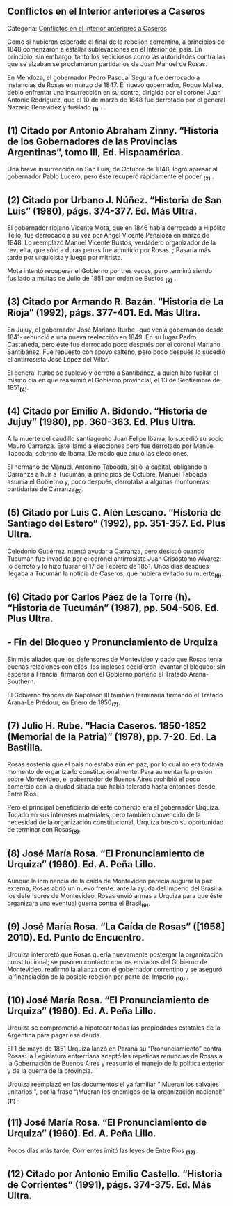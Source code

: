 ## Conflictos en el Interior anteriores a Caseros

Categoría: [Conflictos en el Interior anteriores a Caseros](http://descubrircorrientes.com.ar/2012/index.php/3539-historia-desde-1814-hasta-la-guerra-de-la-triple-alianza/de-beron-de-astrada-a-latorre-guerra-contra-la-dictadura-rosista-1837-1852/conflictos-exteriores-y-sedicion-opositora/conflictos-en-el-interior-anteriores-a-caseros)

Como si hubieran esperado el final de la rebelión correntina, a principios de 1848 comenzaron a estallar sublevaciones en el Interior del país. En principio, sin embargo, tanto los sediciosos como las autoridades contra las que se alzaban se proclamaron partidarios de Juan Manuel de Rosas.

En Mendoza, el gobernador Pedro Pascual Segura fue derrocado a instancias de Rosas en marzo de 1847. El nuevo gobernador, Roque Mallea, debió enfrentar una insurrección en su contra, dirigida por el coronel Juan Antonio Rodríguez, que el 10 de marzo de 1848 fue derrotado por el general Nazario Benavídez y fusilado <sub><strong><span><span>(1)</span></span></strong></sub> .

## **(1)** Citado por Antonio Abraham Zinny. “Historia de los Gobernadores de las Provincias Argentinas”, tomo III, Ed. Hispaamérica.

Una breve insurrección en San Luis, de Octubre de 1848, logró apresar al gobernador Pablo Lucero, pero éste recuperó rápidamente el poder <sub><strong><span><span>(2)</span></span></strong></sub> .

## **(2)** Citado por Urbano J. Núñez. “Historia de San Luis” (1980), págs. 374-377. Ed. Más Ultra.

El gobernador riojano Vicente Mota, que en 1846 había derrocado a Hipólito Tello, fue derrocado a su vez por Angel Vicente Peñaloza en marzo de 1848. Lo reemplazó Manuel Vicente Bustos, verdadero organizador de la revuelta, que sólo a duras penas fue admitido por Rosas. ; Pasaría más tarde por urquicista y luego por mitrista.

Mota intentó recuperar el Gobierno por tres veces, pero terminó siendo fusilado a multas de Julio de 1851 por orden de Bustos <sub><strong><span><span>(3)</span></span></strong></sub> .

## **(3)** Citado por Armando R. Bazán. “Historia de La Rioja” (1992), págs. 377-401. Ed. Más Ultra.

En Jujuy, el gobernador José Mariano Iturbe -que venía gobernando desde 1841- renunció a una nueva reelección en 1849. En su lugar Pedro Castañeda, pero éste fue derrocado poco después por el coronel Mariano Santibáñez. Fue repuesto con apoyo salteño, pero poco después lo sucedió el antirrosista José López del Villar.

El general Iturbe se sublevó y derrotó a Santibáñez, a quien hizo fusilar el mismo día en que reasumió el Gobierno provincial, el 13 de Septiembre de 1851<sub><strong>(4)</strong></sub>.

## **(4)** Citado por Emilio A. Bidondo. “Historia de Jujuy” (1980), pp. 360-363. Ed. Plus Ultra.

A la muerte del caudillo santiagueño Juan Felipe Ibarra, lo sucedió su socio Mauro Carranza. Este llamó a elecciones pero fue derrotado por Manuel Taboada, sobrino de Ibarra. De modo que anuló las elecciones.

El hermano de Manuel, Antonino Taboada, sitió la capital, obligando a Carranza a huir a Tucumán; a principios de Octubre, Manuel Taboada asumía el Gobierno y, poco después, derrotaba a algunas montoneras partidarias de Carranza<sub><strong>(5)</strong></sub>.

## **(5)** Citado por Luis C. Alén Lescano. “Historia de Santiago del Estero” (1992), pp. 351-357. Ed. Plus Ultra.

Celedonio Gutiérrez intentó ayudar a Carranza, pero desistió cuando Tucumán fue invadida por el coronel antirrosista Juan Crisóstomo Alvarez: lo derrotó y lo hizo fusilar el 17 de Febrero de 1851. Unos días después llegaba a Tucumán la noticia de Caseros, que hubiera evitado su muerte<sub><strong>(6)</strong></sub>.

## **(6)** Citado por Carlos Páez de la Torre (h). “Historia de Tucumán” (1987), pp. 504-506. Ed. Plus Ultra.

## **\- Fin del Bloqueo y Pronunciamiento de Urquiza**

Sin más aliados que los defensores de Montevideo y dado que Rosas tenía buenas relaciones con ellos, los ingleses decidieron levantar el bloqueo; sin esperar a Francia, firmaron con el Gobierno porteño el Tratado Arana-Southern.

El Gobierno francés de Napoleón III también terminaría firmando el Tratado Arana-Le Prédour, en Enero de 1850<sub><strong>(7)</strong></sub>.

## **(7)** Julio H. Rube. “Hacia Caseros. 1850-1852 (Memorial de la Patria)” (1978), pp. 7-20. Ed. La Bastilla.

Rosas sostenía que el país no estaba aún en paz, por lo cual no era todavía momento de organizarlo constitucionalmente. Para aumentar la presión sobre Montevideo, el gobernador de Buenos Aires prohibió el poco comercio con la ciudad sitiada que había tolerado hasta entonces desde Entre Ríos.

Pero el principal beneficiario de este comercio era el gobernador Urquiza. Tocado en sus intereses materiales, pero también convencido de la necesidad de la organización constitucional, Urquiza buscó su oportunidad de terminar con Rosas<sub><strong>(8)</strong></sub>.

## **(8) José María Rosa. “El Pronunciamiento de Urquiza” (1960). Ed. A. Peña Lillo.**

Aunque la inminencia de la caída de Montevideo parecía augurar la paz externa, Rosas abrió un nuevo frente: ante la ayuda del Imperio del Brasil a los defensores de Montevideo, Rosas envió armas a Urquiza para que éste organizara una eventual guerra contra el Brasil<sub><strong>(9)</strong></sub>.

## **(9)** José María Rosa. “La Caída de Rosas” (\[1958\] 2010). Ed. Punto de Encuentro.

Urquiza interpretó que Rosas quería nuevamente postergar la organización constitucional; se puso en contacto con los enviados del Gobierno de Montevideo, reafirmó la alianza con el gobernador correntino y se aseguró la financiación de la posible rebelión por parte del Imperio <sub><strong><span><span>(10)</span></span></strong></sub> .

## **(10) José María Rosa. “El Pronunciamiento de Urquiza” (1960). Ed. A. Peña Lillo.**

Urquiza se comprometió a hipotecar todas las propiedades estatales de la Argentina para pagar esa deuda.

El 1 de mayo de 1851 Urquiza lanzó en Paraná su “Pronunciamiento” contra Rosas: la Legislatura entrerriana aceptó las repetidas renuncias de Rosas a la Gobernación de Buenos Aires y reasumió el manejo de la política exterior y de la guerra de la provincia.

Urquiza reemplazó en los documentos el ya familiar “¡Mueran los salvajes unitarios!”, por la frase “¡Mueran los enemigos de la organización nacional!” <sub><strong><span><span>(11)</span></span></strong></sub> .

## **(11)** José María Rosa. “El Pronunciamiento de Urquiza” (1960). Ed. A. Peña Lillo.

Pocos días más tarde, Corrientes imitó las leyes de Entre Ríos <sub><strong><span><span>(12)</span></span></strong></sub> .

## **(12)** Citado por Antonio Emilio Castello. “Historia de Corrientes” (1991), págs. 374-375. Ed. Más Ultra.